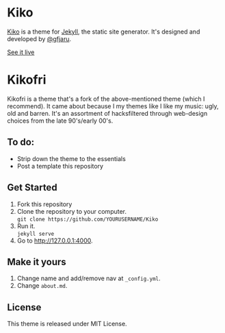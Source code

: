 # Kiko

[Kiko](http://github.com/gfjaru/Kiko) is a theme for [Jekyll](http://jekyllrb.com), the static site generator. It's designed and developed by [@gfjaru](https://twitter.com/gfjaru).

[See it live](https://kiko.gfjaru.com/)

# Kikofri

Kikofri is a theme that's a fork of the above-mentioned theme (which I recommend). It came about because I my themes like I like my music: ugly, old and barren. It's an assortment of hacksfiltered through web-design choices from the late 90's/early 00's.

## To do:

* Strip down the theme to the essentials
* Post a template this repository


## Get Started

1. Fork this repository
2. Clone the repository to your computer.<br />`git clone https://github.com/YOURUSERNAME/Kiko`  
3. Run it.<br />`jekyll serve`
4. Go to http://127.0.0.1:4000.

## Make it yours

1. Change name and add/remove nav at `_config.yml`.
2. Change `about.md`.

## License

This theme is released under MIT License.
